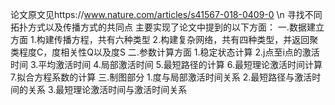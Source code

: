 论文原文见https://www.nature.com/articles/s41567-018-0409-0 \n
寻找不同拓扑方式以及传播方式的共同点
主要实现了论文中提到的以下方面：
一.数据建立方面
  1.构建传播方程，共有六种类型
  2.构建复杂网络，共有四种类型，并返回聚类程度C，度相关性Q以及度S
二.参数计算方面
  1.稳定状态计算
  2.j点至i点的激活时间
  3.平均激活时间
  4.局部激活时间
  5.最短路径的计算
  6.最短理论激活时间计算
  7.拟合方程系数的计算
三.制图部分
  1.度与局部激活时间关系
  2.最短路径与激活时间的关系
  3.最短理论激活时间与激活时间关系
